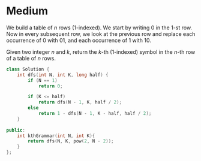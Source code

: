# Medium

We build a table of $n$ rows (1-indexed). We start by writing $0$ in the $1$-st row. Now in every subsequent row, we look at the previous row and replace each occurrence of $0$ with $01$, and each occurrence of $1$ with $10$.

Given two integer $n$ and $k$, return the $k$-th (1-indexed) symbol in the $n$-th row of a table of $n$ rows.

```cpp
class Solution {
    int dfs(int N, int K, long half) {
        if (N == 1)
            return 0;

        if (K <= half)
            return dfs(N - 1, K, half / 2);
        else
            return 1 - dfs(N - 1, K - half, half / 2);
    }
    
public:
    int kthGrammar(int N, int K){
        return dfs(N, K, pow(2, N - 2));
    }
};
```
